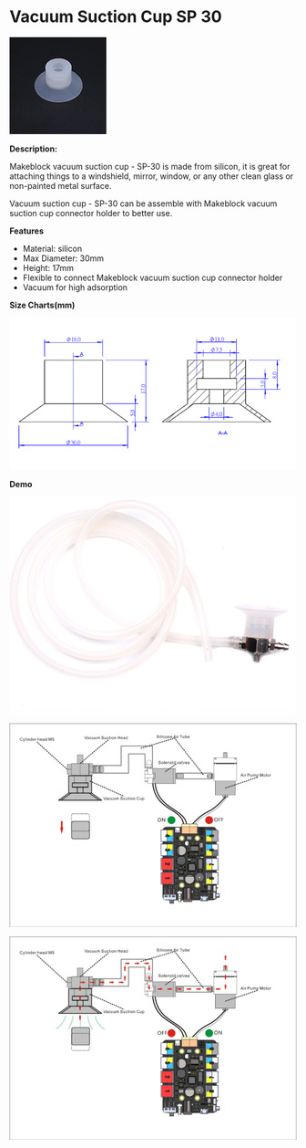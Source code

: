 # Vacuum Suction Cup SP 30

![](../../../../.gitbook/assets/0%20%284%29.jpeg)

**Description:**

Makeblock vacuum suction cup - SP-30 is made from silicon, it is great for attaching things to a windshield, mirror, window, or any other clean glass or non-painted metal surface.

Vacuum suction cup - SP-30 can be assemble with Makeblock vacuum suction cup connector holder to better use.

**Features**

* Material: silicon
* Max Diameter: 30mm
* Height: 17mm
* Flexible to connect Makeblock vacuum suction cup connector holder
* Vacuum for high adsorption

**Size Charts\(mm\)**

![](../../../../.gitbook/assets/1%20%2846%29.png)

**Demo**

![](../../../../.gitbook/assets/2%20%2823%29.png)

![](../../../../.gitbook/assets/3%20%2812%29.jpeg)

![](../../../../.gitbook/assets/4%20%2811%29.jpeg)

